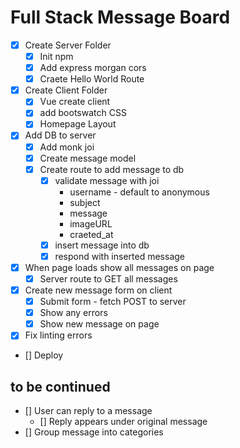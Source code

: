 # Full Stack Message Board

- [x] Create Server Folder
  - [x] Init npm
  - [x] Add express morgan cors
  - [x] Craete Hello World Route
- [x] Create Client Folder
  - [x] Vue create client
  - [x] add bootswatch CSS
  - [x] Homepage Layout
- [x] Add DB to server
  - [x] Add monk joi
  - [x] Create message model
  - [x] Create route to add message to db
    - [x] validate message with joi
      - username - default to anonymous
      - subject
      - message
      - imageURL
      - craeted_at
    - [x] insert message into db
    - [x] respond with inserted message
- [x] When page loads show all messages on page
  - [x] Server route to GET all messages
- [x] Create new message form on client
  - [x] Submit form - fetch POST to server
  - [x] Show any errors
  - [x] Show new message on page
- [x] Fix linting errors
- [] Deploy

## to be continued

- [] User can reply to a message
  - [] Reply appears under original message
- [] Group message into categories
